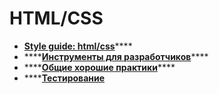 # HTML/CSS

* [**Style guide: html/css**](html/)\*\*\*\*
* \*\*\*\*[**Инструменты для разработчиков**](css/)\*\*\*\*
* \*\*\*\*[**Общие хорошие практики**](obshie-khoroshie-praktiki.md)\*\*\*\*
* \*\*\*\*[**Тестирование** ](testirovanie.md) 



